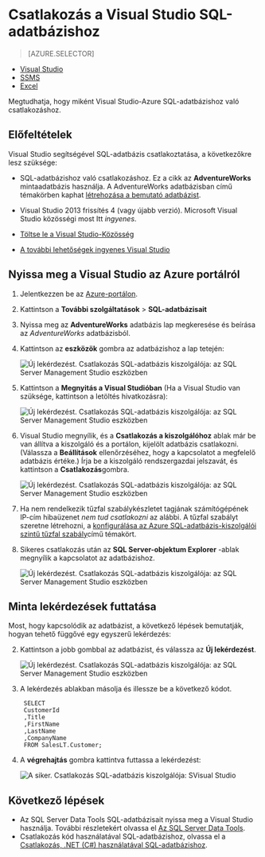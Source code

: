 <properties
    pageTitle="SQL-adatbázis csatlakoztatása a C# lekérdezéssel |} Microsoft Azure"
    description="Írja be a program lekérdezéséhez és SQL-adatbázis csatlakoztatása a C#. IP-címek, kapcsolati karakterláncot, biztonságos bejelentkezés és ingyenes Visual Studio információt."
    services="sql-database"
    keywords="adatbázis SQL-C csatlakoztatása c# adatbázis-lekérdezés, c# lekérdezés#"
    documentationCenter=""
    authors="stevestein"
    manager="jhubbard"
    editor=""/>

<tags
    ms.service="sql-database"
    ms.workload="data-management"
    ms.tgt_pltfrm="na"
    ms.devlang="dotnet"
    ms.topic="get-started-article"
    ms.date="08/17/2016"
    ms.author="stevestein"/>



# <a name="connect-to-a-sql-database-with-visual-studio"></a>Csatlakozás a Visual Studio SQL-adatbázishoz

> [AZURE.SELECTOR]
- [Visual Studio](sql-database-connect-query.md)
- [SSMS](sql-database-connect-query-ssms.md)
- [Excel](sql-database-connect-excel.md)

Megtudhatja, hogy miként Visual Studio-Azure SQL-adatbázishoz való csatlakozáshoz. 

## <a name="prerequisites"></a>Előfeltételek


Visual Studio segítségével SQL-adatbázis csatlakoztatása, a következőkre lesz szüksége: 


- SQL-adatbázishoz való csatlakozáshoz. Ez a cikk az **AdventureWorks** mintaadatbázis használja. A AdventureWorks adatbázisban című témakörben kaphat [létrehozása a bemutató adatbázist](sql-database-get-started.md).


- Visual Studio 2013 frissítés 4 (vagy újabb verzió). Microsoft Visual Studio közösségi most Itt *ingyenes*.
 - [Töltse le a Visual Studio-Közösség](http://www.visualstudio.com/products/visual-studio-community-vs)
 - [A további lehetőségek ingyenes Visual Studio](http://www.visualstudio.com/products/free-developer-offers-vs.aspx)




## <a name="open-visual-studio-from-the-azure-portal"></a>Nyissa meg a Visual Studio az Azure portálról


1. Jelentkezzen be az [Azure-portálon](https://portal.azure.com/).

2. Kattintson a **További szolgáltatások** > **SQL-adatbázisait**
3. Nyissa meg az **AdventureWorks** adatbázis lap megkeresése és beírása az *AdventureWorks* adatbázisból.

6. Kattintson az **eszközök** gombra az adatbázishoz a lap tetején:

    ![Új lekérdezést. Csatlakozás SQL-adatbázis kiszolgálója: az SQL Server Management Studio eszközben](./media/sql-database-connect-query/tools.png)

7. Kattintson a **Megnyitás a Visual Studióban** (Ha a Visual Studio van szüksége, kattintson a letöltés hivatkozásra):

    ![Új lekérdezést. Csatlakozás SQL-adatbázis kiszolgálója: az SQL Server Management Studio eszközben](./media/sql-database-connect-query/open-in-vs.png)


8. Visual Studio megnyílik, és a **Csatlakozás a kiszolgálóhoz** ablak már be van állítva a kiszolgáló és a portálon, kijelölt adatbázis csatlakozni.  (Válassza a **Beállítások** ellenőrzéséhez, hogy a kapcsolatot a megfelelő adatbázis értéke.) Írja be a kiszolgáló rendszergazdai jelszavát, és kattintson a **Csatlakozás**gombra.


    ![Új lekérdezést. Csatlakozás SQL-adatbázis kiszolgálója: az SQL Server Management Studio eszközben](./media/sql-database-connect-query/connect.png)


8. Ha nem rendelkezik tűzfal szabálykészletet tagjának számítógépének IP-cím hibaüzenet *nem tud csatlakozni* az alábbi. A tűzfal szabályt szeretne létrehozni, a [konfigurálása az Azure SQL-adatbázis-kiszolgálói szintű tűzfal szabály](sql-database-configure-firewall-settings.md)című témakört.


9. Sikeres csatlakozás után az **SQL Server-objektum Explorer** -ablak megnyílik a kapcsolatot az adatbázishoz.

    ![Új lekérdezést. Csatlakozás SQL-adatbázis kiszolgálója: az SQL Server Management Studio eszközben](./media/sql-database-connect-query/sql-server-object-explorer.png)


## <a name="run-a-sample-query"></a>Minta lekérdezések futtatása

Most, hogy kapcsolódik az adatbázist, a következő lépések bemutatják, hogyan tehető függővé egy egyszerű lekérdezés:

2. Kattintson a jobb gombbal az adatbázist, és válassza az **Új lekérdezést**.

    ![Új lekérdezést. Csatlakozás SQL-adatbázis kiszolgálója: az SQL Server Management Studio eszközben](./media/sql-database-connect-query/new-query.png)

3. A lekérdezés ablakban másolja és illessze be a következő kódot.

        SELECT
        CustomerId
        ,Title
        ,FirstName
        ,LastName
        ,CompanyName
        FROM SalesLT.Customer;

4. A **végrehajtás** gombra kattintva futtassa a lekérdezést:

    ![A siker. Csatlakozás SQL-adatbázis kiszolgálója: SVisual Studio](./media/sql-database-connect-query/run-query.png)

## <a name="next-steps"></a>Következő lépések

- Az SQL Server Data Tools SQL-adatbázisait nyissa meg a Visual Studio használja. További részletekért olvassa el [Az SQL Server Data Tools](https://msdn.microsoft.com/library/hh272686.aspx).
- Csatlakozás kód használatával SQL-adatbázishoz, olvassa el a [Csatlakozás, .NET (C#) használatával SQL-adatbázishoz](sql-database-develop-dotnet-simple.md).



